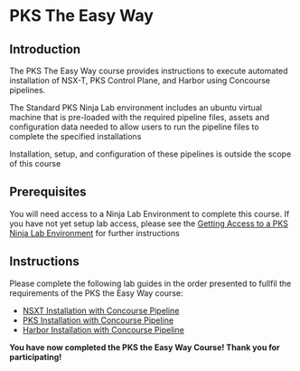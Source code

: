 # PKS The Easy Way

## Introduction

The PKS The Easy Way course provides instructions to execute automated installation of NSX-T, PKS Control Plane, and Harbor using Concourse pipelines.

The Standard PKS Ninja Lab environment includes an ubuntu virtual machine that is pre-loaded with the required pipeline files, assets and configuration data needed to allow users to run the pipeline files to complete the specified installations

Installation, setup, and configuration of these pipelines is outside the scope of this course

## Prerequisites

You will need access to a Ninja Lab Environment to complete this course. If you have not yet setup lab access, please see the [Getting Access to a PKS Ninja Lab Environment](../GetLabAccess-LA8528/readme.md) for further instructions

## Instructions

Please complete the following lab guides in the order presented to fullfil the requirements of the PKS the Easy Way course:

- [NSXT Installation with Concourse Pipeline](https://github.com/CNA-Tech/PKS-Ninja/tree/master/LabGuides/NsxtPipelineInstall-IN7016)
- [PKS Installation with Concourse Pipeline](https://github.com/CNA-Tech/PKS-Ninja/tree/master/LabGuides/PksPipelineInstall-IN2456)
- [Harbor Installation with Concourse Pipeline](https://github.com/CNA-Tech/PKS-Ninja/tree/master/LabGuides/HarborPipelineInstal-IN4968)

**You have now completed the PKS the Easy Way Course! Thank you for participating!**
